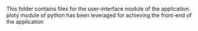 This folder contains files for the user-interface module of the application.
ploty module of python has been leveraged for achieving the front-end of the application
